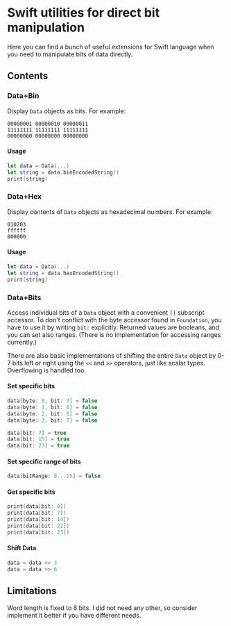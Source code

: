 # Swift utilities for direct bit manipulation

Here you can find a bunch of useful extensions for Swift language when you need to manipulate bits of data directly.

## Contents

### Data+Bin

Display `Data` objects as bits. For example:

```
00000001 00000010 00000011 
11111111 11111111 11111111 
00000000 00000000 00000000
```

#### Usage

```swift
let data = Data(...)
let string = data.binEncodedString()
print(string)
```

### Data+Hex

Display contents of `Data` objects as hexadecimal numbers. For example:

```
010203
ffffff
000000
```

#### Usage

```swift
let data = Data(...)
let string = data.hexEncodedString()
print(string)
```

### Data+Bits

Access individual bits of a `Data` object with a convenient `[]` subscript accessor. To don't conflict with the byte accessor found in `Foundation`, you have to use it by writing `bit:` explicitly. Returned values are booleans, and you can set also ranges. (There is no implementation for accessing ranges currently.)

There are also basic implementations of shifting the entire `Data` object by 0-7 bits left or right using the `<<` and `>>` operators, just like scalar types. Overflowing is handled too.

#### Set specific bits

```swift
data[byte: 0, bit: 7] = false
data[byte: 1, bit: 6] = false
data[byte: 2, bit: 6] = false
data[byte: 2, bit: 7] = false

data[bit: 7] = true
data[bit: 15] = true
data[bit: 23] = true
```

#### Set specific range of bits

```swift
data[bitRange: 8...15] = false
```

#### Get specific bits

```swift
print(data[bit: 0])
print(data[bit: 7])
print(data[bit: 14])
print(data[bit: 22])
print(data[bit: 23])
```

#### Shift Data

```swift
data = data << 3
data = data >> 6
```

## Limitations

Word length is fixed to 8 bits. I did not need any other, so consider implement it better if you have different needs.
